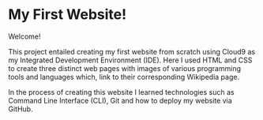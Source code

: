 # My First Website!

Welcome!

This project entailed creating my first website from scratch using 
Cloud9 as my Integrated Development Environment (IDE). Here I used 
HTML and CSS to create three distinct web pages with images of various
programming tools and languages which, link to their corresponding
Wikipedia page. 

In the process of creating this website I learned technologies such as
Command Line Interface (CLI), Git and how to deploy my website via GitHub.

